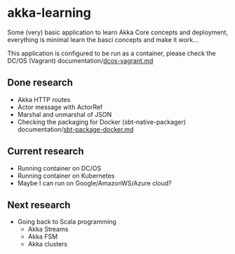 # akka-learning
Some (very) basic application to learn Akka Core concepts and deployment, everything is minimal learn the basci concepts and make it work...

This application is configured to be run as a container, please check the DC/OS (Vagrant) documentation/[dcos-vagrant.md](documentation/dcos-vagrant.md)

## Done research
* Akka HTTP routes
* Actor message with ActorRef 
* Marshal and unmarshal of JSON 
* Checking the packaging for Docker (sbt-native-packager) documentation/[sbt-package-docker.md](documentation/sbt-package-docker.md)

## Current research
* Running container on DC/OS
* Running container on Kubernetes
* Maybe I can run on Google/AmazonWS/Azure cloud?

## Next research
* Going back to Scala programming
    * Akka Streams
    * Akka FSM
    * Akka clusters


